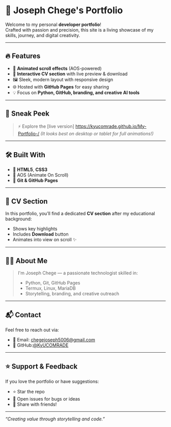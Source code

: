 # 💼 Joseph Chege's Portfolio

Welcome to my personal **developer portfolio**!  
Crafted with passion and precision, this site is a living showcase of my skills, journey, and digital creativity.

---

## 🔥 Features

- 🚀 **Animated scroll effects** (AOS-powered)
- 📄 **Interactive CV section** with live preview & download
- 🖼️ Sleek, modern layout with responsive design
- 🌐 Hosted with **GitHub Pages** for easy sharing
- 💡 Focus on **Python, GitHub, branding, and creative AI tools**

---

## 📸 Sneak Peek

> ⚡ Explore the [live version] https://kyucomrade.github.io/My-Portfolio-/
> *(It looks best on desktop or tablet for full animations!)*

---

## 🛠️ Built With

- 🧱 **HTML5**, **CSS3**
- 🎨 AOS (Animate On Scroll)
- 🐙 **Git & GitHub Pages**

---

## 📁 CV Section

In this portfolio, you’ll find a dedicated **CV section** after my educational background:
- Shows key highlights
- Includes **Download** button
- Animates into view on scroll ✨

---

## 🧑‍💻 About Me

> I'm Joseph Chege — a passionate technologist skilled in:
> - Python, Git, GitHub Pages
> - Termux, Linux, MariaDB
> - Storytelling, branding, and creative outreach

---

## 📬 Contact

Feel free to reach out via:

- 📧 Email: chegejoseph5006@gmail.com  
- 🐙 GitHub:[@KyUCOMRADE](https://github.com/KyUCOMRADE)

---

## ⭐ Support & Feedback

If you love the portfolio or have suggestions:
- ⭐ Star the repo
- 🐞 Open issues for bugs or ideas
- 📢 Share with friends!

---

_“Creating value through storytelling and code.”_
